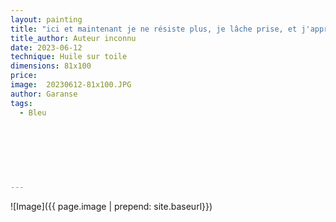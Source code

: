 ```yaml
---
layout: painting
title: "ici et maintenant je ne résiste plus, je lâche prise, et j'apprends à faire confiance à l'Univers. J'avance avec patience, car je sais que tout arrive au bon moment sur mon chemin."                     
title_author: Auteur inconnu                                             
date: 2023-06-12
technique: Huile sur toile 
dimensions: 81x100
price: 
image:  20230612-81x100.JPG
author: Garanse
tags:
  - Bleu
  
  
  
  
  
  
  
---
```

![Image]({{ page.image | prepend: site.baseurl}})

